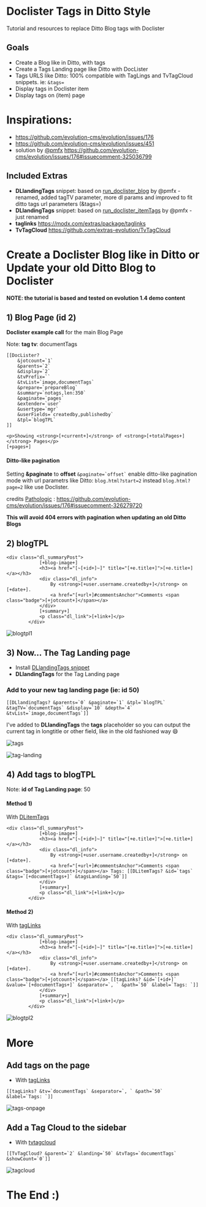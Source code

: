 # Doclister Tags in Ditto Style
Tutorial and resources to replace Ditto Blog tags with Doclister

## Goals
* Create a Blog like in Ditto, with tags
* Create a Tags Landing page like Ditto with DocLister
* Tags URLS like Ditto: 100% compatible with TagLings and TvTagCloud snippets. ie:  ```&tags=```
* Display tags in Doclister item
* Display tags on (item) page

# Inspirations: 
* https://github.com/evolution-cms/evolution/issues/176
* https://github.com/evolution-cms/evolution/issues/451
* solution by [@pmfx](https://github.com/pmfx) https://github.com/evolution-cms/evolution/issues/176#issuecomment-325036799

## Included Extras
* **DLlandingTags** snippet: based on [run_doclister_blog](https://gist.github.com/pmfx/bef18541b1835d0855ececf231fa973d) by @pmfx - renamed, added tagTV parameter, more dl params and improved to fit ditto tags url parameters (&tags=)
* **DLlandingTags** snippet: based on [run_doclister_itemTags](https://gist.github.com/pmfx/66da4628fbfd34d7a7d4019d70287c07) by @pmfx - just renamed 
* **taglinks** https://modx.com/extras/package/taglinks
* **TvTagCloud** https://github.com/extras-evolution/TvTagCloud


# Create a Doclister Blog like in Ditto or Update your old Ditto Blog to Doclister

#### NOTE: the tutorial is based and tested on evolution 1.4 demo content

## 1) Blog Page (id 2)

**Doclister example call** for the main Blog Page

Note: **tag tv**: documentTags

```
[[DocLister? 
	&jotcount=`1`
	&parents=`2` 
	&display=`2`
	&tvPrefix=``
	&tvList=`image,documentTags`
	&prepare=`prepareBlog`
	&summary=`notags,len:350` 
	&paginate=`pages` 
	&extender=`user` 
	&usertype=`mgr` 
	&userFields=`createdby,publishedby` 
	&tpl=`blogTPL` 
]]

<p>Showing <strong>[+current+]</strong> of <strong>[+totalPages+]</strong> Pages</p>
[+pages+]
```
#### Ditto-like pagination
Setting **&paginate** to **offset** ``` &paginate=`offset` ``` enable ditto-like pagination mode with url parametrs like Ditto: ```blog.html?start=2``` instead ```blog.html?page=2``` like use Doclister.

credits [Pathologic](https://github.com/Pathologic) : https://github.com/evolution-cms/evolution/issues/176#issuecomment-326279720 

**This will avoid 404 errors with pagination when updating an old Ditto Blogs** 



## 2) blogTPL

```
<div class="dl_summaryPost">
			[+blog-image+]	
			<h3><a href="[~[+id+]~]" title="[+e.title+]">[+e.title+]</a></h3>
			<div class="dl_info">
				By <strong>[+user.username.createdby+]</strong> on [+date+].
				<a href="[+url+]#commentsAnchor">Comments <span class="badge">[+jotcount+]</span></a>
			</div>
			[+summary+]
			<p class="dl_link">[+link+]</p>
		</div>
```
![blogtpl1](https://user-images.githubusercontent.com/7342798/35296125-5a305916-007b-11e8-8c0f-4c0636cf0ba2.png)


## 3) Now... The Tag Landing page

* Install [DLlandingTags snippet](https://github.com/Nicola1971/Doclister-Tags-in-Ditto-Style/blob/master/install/assets/snippets/DLlandingTags.tpl)
* **DLlandingTags** for the Tag Landing page

### Add to your new tag landing page (ie: id 50)
```
[[DLlandingTags? &parents=`0` &paginate=`1` &tpl=`blogTPL` &tagTV=`documentTags` &display=`10` &depth=`4` &tvList=`image,documentTags`]]
```
I've added to **DLlandingTags** the **tags** placeholder so you can output the current tag in longtitle or other field, like in the old fashioned way :smile:

![tags](https://user-images.githubusercontent.com/7342798/35295722-2eca1056-007a-11e8-9202-409b00875022.png)

![tag-landing](https://user-images.githubusercontent.com/7342798/35296256-cb3a15f2-007b-11e8-897b-b10b3e9e4963.png)

## 4) Add tags to blogTPL

Note: **id of Tag Landing page**: 50

#### Method 1) 
With [DLitemTags](https://github.com/Nicola1971/Doclister-Tags-in-Ditto-Style/blob/master/install/assets/snippets/DLitemTags.tpl)

```
<div class="dl_summaryPost">
			[+blog-image+]	
			<h3><a href="[~[+id+]~]" title="[+e.title+]">[+e.title+]</a></h3>
			<div class="dl_info">
				By <strong>[+user.username.createdby+]</strong> on [+date+].
				<a href="[+url+]#commentsAnchor">Comments <span class="badge">[+jotcount+]</span></a> Tags: [[DLitemTags? &id=`tags` &tags=`[+documentTags+]` &tagsLanding=`50`]]
			</div>
			[+summary+]
			<p class="dl_link">[+link+]</p>
		</div>
```
#### Method 2) 
With [tagLinks](https://github.com/Nicola1971/Doclister-Tags-in-Ditto-Style/blob/master/install/assets/snippets/tagLinks.tpl)

```
<div class="dl_summaryPost">
			[+blog-image+]	
			<h3><a href="[~[+id+]~]" title="[+e.title+]">[+e.title+]</a></h3>
			<div class="dl_info">
				By <strong>[+user.username.createdby+]</strong> on [+date+].
				<a href="[+url+]#commentsAnchor">Comments <span class="badge">[+jotcount+]</span></a> [[tagLinks? &id=`[+id+]` &value=`[+documentTags+]` &separator=`, ` &path=`50` &label=`Tags: `]]
			</div>
			[+summary+]
			<p class="dl_link">[+link+]</p>
		</div>
```
![blogtpl2](https://user-images.githubusercontent.com/7342798/35296150-6ee8d55e-007b-11e8-9f43-1099f3cb43bb.png)

# More 

## Add tags on the page
* With [tagLinks](https://github.com/Nicola1971/Doclister-Tags-in-Ditto-Style/blob/master/install/assets/snippets/tagLinks.tpl)
```
[[tagLinks? &tv=`documentTags` &separator=`, ` &path=`50` &label=`Tags: `]]
```
![tags-onpage](https://user-images.githubusercontent.com/7342798/35296349-099b9f28-007c-11e8-9b43-a5c751207454.png)

## Add a Tag Cloud to the sidebar
* With [tvtagcloud](https://github.com/Nicola1971/Doclister-Tags-in-Ditto-Style/blob/master/install/assets/snippets/tvtagcloud.tpl)
```
[[TvTagCloud? &parent=`2` &landing=`50` &tvTags=`documentTags` &showCount=`0`]]
```
![tagcloud](https://user-images.githubusercontent.com/7342798/35296362-1a1a8ef4-007c-11e8-9939-124521ab22e4.png)

# The End :)

